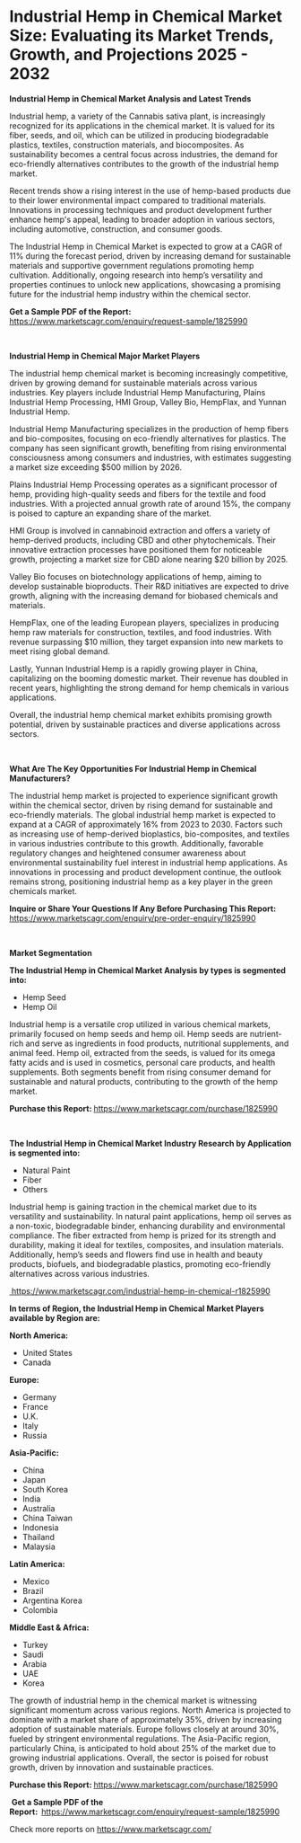 <p><h1>Industrial Hemp in Chemical Market Size: Evaluating its Market Trends, Growth, and Projections 2025 - 2032</h1></p><p><strong>Industrial Hemp in Chemical Market Analysis and Latest Trends</strong></p>
<p><p>Industrial hemp, a variety of the Cannabis sativa plant, is increasingly recognized for its applications in the chemical market. It is valued for its fiber, seeds, and oil, which can be utilized in producing biodegradable plastics, textiles, construction materials, and biocomposites. As sustainability becomes a central focus across industries, the demand for eco-friendly alternatives contributes to the growth of the industrial hemp market.</p><p>Recent trends show a rising interest in the use of hemp-based products due to their lower environmental impact compared to traditional materials. Innovations in processing techniques and product development further enhance hemp's appeal, leading to broader adoption in various sectors, including automotive, construction, and consumer goods. </p><p>The Industrial Hemp in Chemical Market is expected to grow at a CAGR of 11% during the forecast period, driven by increasing demand for sustainable materials and supportive government regulations promoting hemp cultivation. Additionally, ongoing research into hemp’s versatility and properties continues to unlock new applications, showcasing a promising future for the industrial hemp industry within the chemical sector.</p></p>
<p><strong>Get a Sample PDF of the Report:&nbsp;</strong> <a href="https://www.marketscagr.com/enquiry/request-sample/1825990?utm_campaign=2235&utm_medium=2&utm_source=Github&utm_content=ia&utm_term=03022025&utm_id=industrial-hemp-in-chemical">https://www.marketscagr.com/enquiry/request-sample/1825990</a></p>
<p>&nbsp;</p>
<p><strong>Industrial Hemp in Chemical Major Market Players</strong></p>
<p><p>The industrial hemp chemical market is becoming increasingly competitive, driven by growing demand for sustainable materials across various industries. Key players include Industrial Hemp Manufacturing, Plains Industrial Hemp Processing, HMI Group, Valley Bio, HempFlax, and Yunnan Industrial Hemp.</p><p>Industrial Hemp Manufacturing specializes in the production of hemp fibers and bio-composites, focusing on eco-friendly alternatives for plastics. The company has seen significant growth, benefiting from rising environmental consciousness among consumers and industries, with estimates suggesting a market size exceeding $500 million by 2026.</p><p>Plains Industrial Hemp Processing operates as a significant processor of hemp, providing high-quality seeds and fibers for the textile and food industries. With a projected annual growth rate of around 15%, the company is poised to capture an expanding share of the market.</p><p>HMI Group is involved in cannabinoid extraction and offers a variety of hemp-derived products, including CBD and other phytochemicals. Their innovative extraction processes have positioned them for noticeable growth, projecting a market size for CBD alone nearing $20 billion by 2025.</p><p>Valley Bio focuses on biotechnology applications of hemp, aiming to develop sustainable bioproducts. Their R&D initiatives are expected to drive growth, aligning with the increasing demand for biobased chemicals and materials.</p><p>HempFlax, one of the leading European players, specializes in producing hemp raw materials for construction, textiles, and food industries. With revenue surpassing $10 million, they target expansion into new markets to meet rising global demand.</p><p>Lastly, Yunnan Industrial Hemp is a rapidly growing player in China, capitalizing on the booming domestic market. Their revenue has doubled in recent years, highlighting the strong demand for hemp chemicals in various applications.</p><p>Overall, the industrial hemp chemical market exhibits promising growth potential, driven by sustainable practices and diverse applications across sectors.</p></p>
<p>&nbsp;</p>
<p><strong>What Are The Key Opportunities For Industrial Hemp in Chemical Manufacturers?</strong></p>
<p><p>The industrial hemp market is projected to experience significant growth within the chemical sector, driven by rising demand for sustainable and eco-friendly materials. The global industrial hemp market is expected to expand at a CAGR of approximately 16% from 2023 to 2030. Factors such as increasing use of hemp-derived bioplastics, bio-composites, and textiles in various industries contribute to this growth. Additionally, favorable regulatory changes and heightened consumer awareness about environmental sustainability fuel interest in industrial hemp applications. As innovations in processing and product development continue, the outlook remains strong, positioning industrial hemp as a key player in the green chemicals market.</p></p>
<p><strong>Inquire or Share Your Questions If Any Before Purchasing This Report:</strong> <a href="https://www.marketscagr.com/enquiry/pre-order-enquiry/1825990?utm_campaign=2235&utm_medium=2&utm_source=Github&utm_content=ia&utm_term=03022025&utm_id=industrial-hemp-in-chemical">https://www.marketscagr.com/enquiry/pre-order-enquiry/1825990</a></p>
<p>&nbsp;</p>
<p><strong>Market Segmentation</strong></p>
<p><strong>The Industrial Hemp in Chemical Market Analysis by types is segmented into:</strong></p>
<p><ul><li>Hemp Seed</li><li>Hemp Oil</li></ul></p>
<p><p>Industrial hemp is a versatile crop utilized in various chemical markets, primarily focused on hemp seeds and hemp oil. Hemp seeds are nutrient-rich and serve as ingredients in food products, nutritional supplements, and animal feed. Hemp oil, extracted from the seeds, is valued for its omega fatty acids and is used in cosmetics, personal care products, and health supplements. Both segments benefit from rising consumer demand for sustainable and natural products, contributing to the growth of the hemp market.</p></p>
<p><strong>Purchase this Report:&nbsp;</strong><a href="https://www.marketscagr.com/purchase/1825990?utm_campaign=2235&utm_medium=2&utm_source=Github&utm_content=ia&utm_term=03022025&utm_id=industrial-hemp-in-chemical">https://www.marketscagr.com/purchase/1825990</a></p>
<p>&nbsp;</p>
<p><strong>The Industrial Hemp in Chemical Market Industry Research by Application is segmented into:</strong></p>
<p><ul><li>Natural Paint</li><li>Fiber</li><li>Others</li></ul></p>
<p><p>Industrial hemp is gaining traction in the chemical market due to its versatility and sustainability. In natural paint applications, hemp oil serves as a non-toxic, biodegradable binder, enhancing durability and environmental compliance. The fiber extracted from hemp is prized for its strength and durability, making it ideal for textiles, composites, and insulation materials. Additionally, hemp’s seeds and flowers find use in health and beauty products, biofuels, and biodegradable plastics, promoting eco-friendly alternatives across various industries.</p></p>
<p><a href="https://www.marketscagr.com/industrial-hemp-in-chemical-r1825990?utm_campaign=2235&utm_medium=2&utm_source=Github&utm_content=ia&utm_term=03022025&utm_id=industrial-hemp-in-chemical">&nbsp;https://www.marketscagr.com/industrial-hemp-in-chemical-r1825990</a></p>
<p><strong>In terms of Region, the Industrial Hemp in Chemical Market Players available by Region are:</strong></p>
<p>
    <p> <strong> North America: </strong>
        <ul>
            <li>United States</li>
            <li>Canada</li>
        </ul>
        </p> 
    <p> <strong> Europe: </strong>
        <ul>
            <li>Germany</li>
            <li>France</li>
            <li>U.K.</li>
            <li>Italy</li>
            <li>Russia</li>
        </ul>
        </p> 
    <p> <strong> Asia-Pacific: </strong>
        <ul>
            <li>China</li>
            <li>Japan</li>
            <li>South Korea</li>
            <li>India</li>
            <li>Australia</li>
            <li>China Taiwan</li>
            <li>Indonesia</li>
            <li>Thailand</li>
            <li>Malaysia</li>
        </ul>
        </p> 
    <p> <strong> Latin America: </strong>
        <ul>
            <li>Mexico</li>
            <li>Brazil</li>
            <li>Argentina Korea</li>
            <li>Colombia</li>
        </ul>
        </p> 
    <p> <strong> Middle East & Africa: </strong>
        <ul>
            <li>Turkey</li>
            <li>Saudi</li>
            <li>Arabia</li>
            <li>UAE</li>
            <li>Korea</li>
        </ul>
    </p>
    </p>
<p><p>The growth of industrial hemp in the chemical market is witnessing significant momentum across various regions. North America is projected to dominate with a market share of approximately 35%, driven by increasing adoption of sustainable materials. Europe follows closely at around 30%, fueled by stringent environmental regulations. The Asia-Pacific region, particularly China, is anticipated to hold about 25% of the market due to growing industrial applications. Overall, the sector is poised for robust growth, driven by innovation and sustainable practices.</p></p>
<p><strong>Purchase this Report: </strong><a href="https://www.marketscagr.com/purchase/1825990?utm_campaign=2235&utm_medium=2&utm_source=Github&utm_content=ia&utm_term=03022025&utm_id=industrial-hemp-in-chemical">https://www.marketscagr.com/purchase/1825990</a></p>
<p>&nbsp;<strong>Get a Sample PDF of the Report:&nbsp;&nbsp;</strong><a href="https://www.marketscagr.com/enquiry/request-sample/1825990?utm_campaign=2235&utm_medium=2&utm_source=Github&utm_content=ia&utm_term=03022025&utm_id=industrial-hemp-in-chemical">https://www.marketscagr.com/enquiry/request-sample/1825990</a></p>
<p><strong></strong></p>
<p>Check more reports on <a href="https://www.marketscagr.com/?utm_campaign=2235&utm_medium=2&utm_source=Github&utm_content=ia&utm_term=03022025&utm_id=industrial-hemp-in-chemical">https://www.marketscagr.com/</a></p>